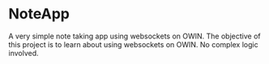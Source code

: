 # NoteApp
A very simple note taking app using websockets on OWIN. The objective of this project is to learn about using websockets on OWIN. No complex logic involved.
